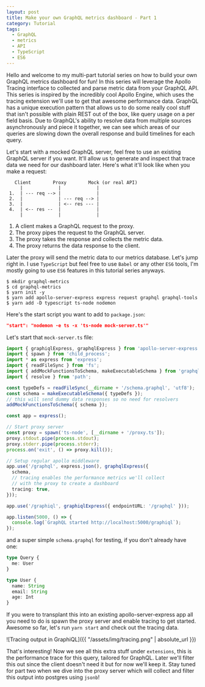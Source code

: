 ```yaml
---
layout: post
title: Make your own GraphQL metrics dashboard - Part 1
category: Tutorial
tags:
  - GraphQL
  - metrics
  - API
  - TypeScript
  - ES6
---
```


Hello and welcome to my multi-part tutorial series on how to build your own GraphQL metrics dashboard for fun! In this series will leverage the Apollo Tracing interface to collected and parse metric data from your GraphQL API. This series is inspired by the incredibly cool Apollo Engine, which uses the tracing extension we'll use to get that awesome performance data. GraphQL has a unique execution pattern that allows us to do some really cool stuff that isn't possible with plain REST out of the box, like query usage on a per field basis. Due to GraphQL's ability to resolve data from multiple sources asynchronously and piece  it together, we can see which areas of our queries are slowing down the overall response and build timelines for each query.

Let's start with a mocked GraphQL server, feel free to use an existing GraphQL server if you want. It'll allow us to generate and inspect that trace data we need for our dashboard later. Here's what it'll look like when you make a request:

```
   Client        Proxy        Mock (or real API)
     |             |             |
 1.  | --- req --> |             |
 2.  |             | --- req --> |
 3.  |             | <-- res --- |
 4.  | <-- res --  |             |
     |             |             |
```

1. A client makes a GraphQL request to the proxy.
2. The proxy pipes the request to the GraphQL server.
3. The proxy takes the response and collects the metric data.
4. The proxy returns the data response to the client.

Later the proxy will send the metric data to our metrics database. Let's jump right in. I use `TypeScript` but feel free to use `Babel` or any other `ES6` tools, I'm mostly going to use `ES6` features in this tutorial series anyways.

```
$ mkdir graphql-metrics
$ cd graphql-metrics
$ yarn init -y
$ yarn add apollo-server-express express request graphql graphql-tools
$ yarn add -D typescript ts-node nodemon
```

Here's the start script you want to add to `package.json`:

```json
"start": "nodemon -e ts -x 'ts-node mock-server.ts'"
```

Let's start that `mock-server.ts` file:

```typescript
import { graphiqlExpress, graphqlExpress } from 'apollo-server-express';
import { spawn } from 'child_process';
import * as express from 'express';
import { readFileSync } from 'fs';
import { addMockFunctionsToSchema, makeExecutableSchema } from 'graphql-tools';
import { resolve } from 'path';

const typeDefs = readFileSync(__dirname + '/schema.graphql', 'utf8');
const schema = makeExecutableSchema({ typeDefs });
// this will send dummy data responses so no need for resolvers
addMockFunctionsToSchema({ schema });

const app = express();

// Start proxy server
const proxy = spawn('ts-node', [__dirname + '/proxy.ts']);
proxy.stdout.pipe(process.stdout);
proxy.stderr.pipe(process.stderr);
process.on('exit', () => proxy.kill());

// Setup regular apollo middleware
app.use('/graphql', express.json(), graphqlExpress({
  schema,
  // tracing enables the performance metrics we'll collect
  // with the proxy to create a dashboard
  tracing: true,
}));

app.use('/graphiql', graphiqlExpress({ endpointURL: '/graphql' }));

app.listen(5000, () => {
  console.log(`GraphQL started http://localhost:5000/graphiql`);
});
```

and a super simple `schema.graphql` for testing, if you don't already have one:

```typescript
type Query {
  me: User
}

type User {
  name: String
  email: String
  age: Int
}
```

If you were to transplant this into an existing apollo-server-express app all you need to do is spawn the proxy server and enable tracing to get started. Awesome so far, let's run `yarn start` and check out the tracing data.

![Tracing output in GraphiQL]({{ "/assets/img/tracing.png" | absolute_url }})

That's interesting! Now we see all this extra stuff under `extensions`, this is the performance trace for this query, tailored for GraphQL. Later we'll filter this out since the client doesn't need it but for now we'll keep it. Stay tuned for part two when we dive into the proxy server which will collect and filter this output into postgres using `jsonb`!
